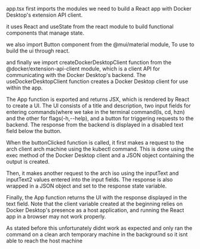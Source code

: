 app.tsx first imports the modules we need to build a React app with Docker Desktop's extension API client.

it uses React and useState from the react module to build functional components that manage state.

we also import Button component from the @mui/material module, To use to build the ui through react.

and finally we import createDockerDesktopClient function from the @docker/extension-api-client module, which is a client API for communicating with the Docker Desktop's backend. The useDockerDesktopClient function creates a Docker Desktop client for use within the app.

The App function is exported and returns JSX, which is rendered by React to create a UI. The UI consists of a title and description, two input fields for entering commands(where we take in the terminal command(ls, cd, hzn) and the other for flags(-h,--help), and a button for triggering requests to the backend. The response from the backend is displayed in a disabled text field below the button.

When the buttonClicked function is called, it first makes a request to the arch client arch machine using the kubectl command. This is done using the exec method of the Docker Desktop client and a JSON object containing the output is created.

Then, it makes another request to the arch iso using the inputText and inputText2 values entered into the input fields. The response is also wrapped in a JSON object and set to the response state variable.

Finally, the App function returns the UI with the response displayed in the text field. Note that the client variable created at the beginning relies on Docker Desktop's presence as a host application, and running the React app in a browser may not work properly.

As stated before this unfortunately didnt work as expected and only ran the command on a clean arch temporary machine in the background so it isnt able to reach the host machine
